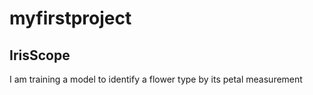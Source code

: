 # myfirstproject
## IrisScope

I am training a model to identify a flower type by its petal measurement
